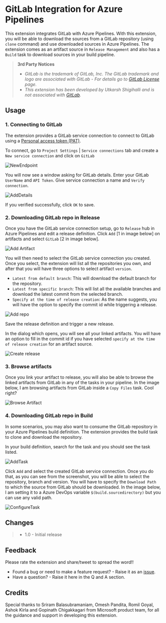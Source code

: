 # GitLab Integration for Azure Pipelines

This extension integrates GitLab with Azure Pipelines. With this extension, you will be able to download the sources from a GitLab repository (using `clone` command) and use downloaded sources in Azure Pipelines. The extension comes as an artifact source in `Release Management` and also has a `Build` task to download sources in your build pipeline.

> **3rd Party Notices**
> - *GitLab is the trademark of GitLab, Inc. The GitLab trademark and logo are associated with GitLab - For details go to [GitLab License](https://gitlab.com/gitlab-com/gitlab-artwork/blob/master/README.md) page.*
> - *This extension has been developed by Utkarsh Shigihalli and is not associated with [GitLab](https://gitlab.com/).* 

## Usage

### 1. Connecting to GitLab

The extension provides a GitLab service connection to connect to GitLab using a [Personal access token (PAT)](https://docs.gitlab.com/ee/user/profile/personal_access_tokens.html).

To connect, go to `Project Settings` | `Service connections` tab and create a `New service connection` and click on `GitLab`

![NewEndpoint](images/screenshots/new-gitlab-endpoint.png)

You will now see a window asking for GitLab details. Enter your GitLab `UserName` and `API Token`. Give service connection a name and `Verify connection`.

![AddDetails](images/screenshots/add-endpoint.png)

If you verified successfully, click `OK` to save.

### 2. Downloading GitLab repo in Release 

Once you have the GitLab service connection setup, go to `Release` hub in Azure Pipelines and edit a release definition. Click `Add` [1 in image below] on artifacts and select `GitLab` [2 in image below].

![Add Artifact](images/screenshots/add-artifact-release.png)

You will then need to select the GitLab service connection you created. Once you select, the extension will list all the repositories you own, and after that you will have three options to select artifact `version`.

- `Latest from default branch`: This will download the default branch for the repository.
- `Latest from specific branch`: This will list all the available branches and download the latest commit from the selected branch.
- `Specify at the time of release creation`: As the name suggests, you will have the option to specify the commit id while triggering a release.

![Add repo](images/screenshots/add-repo-release.png)

Save the release definition and trigger a new release. 

In the dialog which opens, you will see all your linked artifacts. You will have an option to fill in the commit id if you have selected `specify at the time of release creation` for an artifact source.

![Create release](images/screenshots/create-release.png)

### 3. Browse artifacts

Once you link your artifact to release, you will also be able to browse the linked artifacts from GitLab in any of the tasks in your pipeline. In the image below, I am browsing artifacts from GitLab inside a `Copy Files` task. Cool right?

![Browse Artifact](images/screenshots/browse-artifact.png)

### 4. Downloading GitLab repo in Build

In some scenarios, you may also want to consume the GitLab repository in your Azure Pipelines build definition. The extension provides the build task to clone and download the repository. 

In your build definition, search for the task and you should see the task listed.

![AddTask](images/screenshots/add-task-build.png)

Click `Add` and select the created GitLab service connection. Once you do that, as you can see from the screenshot, you will be able to select the repository, branch and version. You will have to specify the `Download Path` to which the source from GitLab should be downloaded. In the image below, I am setting it to a Azure DevOps variable `$(build.sourcedirectory)` but you can use any valid path.

![ConfigureTask](images/screenshots/configure-task-build.png)

## Changes

> - 1.0 - Initial release

## Feedback

Please rate the extension and share/tweet to spread the word!!

- Found a bug or need to make a feature request? - Raise it as an [issue](https://github.com/onlyutkarsh/gitlab-integration/issues).
- Have a question? - Raise it here in the Q and A section.

## Credits

Special thanks to Sriram Balasubramaniam, Omesh Pandita, Romil Goyal, Ashok Kirla and Gopinath Chigakkagari from Microsoft product team, for all the guidance and support in developing this extension.
